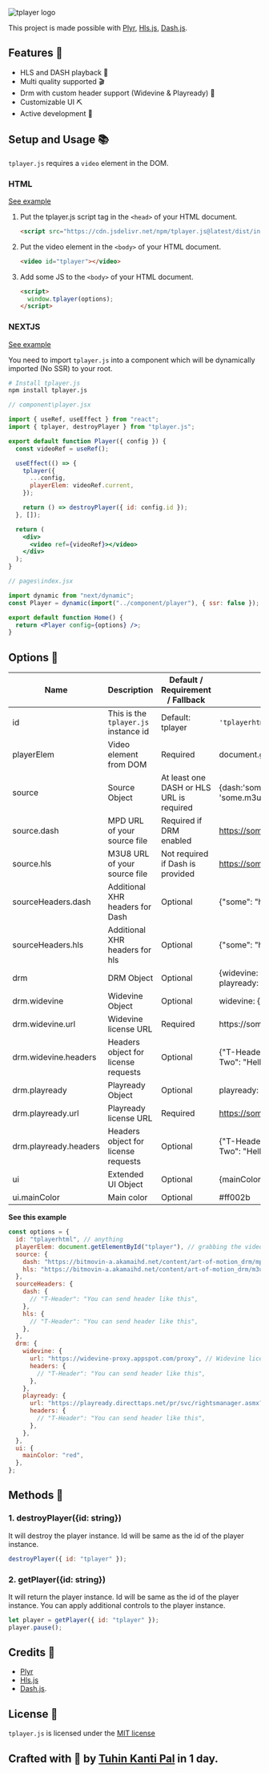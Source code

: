![tplayer logo](https://user-images.githubusercontent.com/51857187/161440508-a4cb7d66-fc3c-4202-ad74-4d56a32d1e78.png)

This project is made possible with [Plyr](https://github.com/sampotts/plyr), [Hls.js](https://github.com/video-dev/hls.js/), [Dash.js](https://github.com/Dash-Industry-Forum/dash.js).

## Features 📑

- HLS and DASH playback 🎥
- Multi quality supported 🎬
- Drm with custom header support (Widevine & Playready) 🔐
- Customizable UI ⛏
- Active development 🧱

## Setup and Usage 📚

`tplayer.js` requires a `video` element in the DOM.

### HTML

[See example](https://github.com/tuhinpal/tplayer.js/blob/master/example/html/index.html)

1.  Put the tplayer.js script tag in the `<head>` of your HTML document.

    ```html
    <script src="https://cdn.jsdelivr.net/npm/tplayer.js@latest/dist/index.js"></script>
    ```

2.  Put the video element in the `<body>` of your HTML document.

    ```html
    <video id="tplayer"></video>
    ```

3.  Add some JS to the `<body>` of your HTML document.

    ```html
    <script>
      window.tplayer(options);
    </script>
    ```

### NEXTJS

[See example](https://github.com/tuhinpal/tplayer.js/tree/master/example/nextjs)

You need to import `tplayer.js` into a component which will be dynamically imported (No SSR) to your root.

```bash
# Install tplayer.js
npm install tplayer.js
```

```jsx
// component\player.jsx

import { useRef, useEffect } from "react";
import { tplayer, destroyPlayer } from "tplayer.js";

export default function Player({ config }) {
  const videoRef = useRef();

  useEffect(() => {
    tplayer({
      ...config,
      playerElem: videoRef.current,
    });

    return () => destroyPlayer({ id: config.id });
  }, []);

  return (
    <div>
      <video ref={videoRef}></video>
    </div>
  );
}
```

```jsx
// pages\index.jsx

import dynamic from "next/dynamic";
const Player = dynamic(import("../component/player"), { ssr: false });

export default function Home() {
  return <Player config={options} />;
}
```

## Options 📝

| Name                  | Description                          | Default / Requirement / Fallback         | Example                                                               |
| --------------------- | ------------------------------------ | ---------------------------------------- | --------------------------------------------------------------------- |
| id                    | This is the `tplayer.js` instance id | Default: tplayer                         | `'tplayerhtml'`                                                       |
| playerElem            | Video element from DOM               | Required                                 | document.getElementById("tplayer")                                    |
| source                | Source Object                        | At least one DASH or HLS URL is required | {dash:'some.mpd', hls: 'some.m3u8'}                                   |
| source.dash           | MPD URL of your source file          | Required if DRM enabled                  | https://some.mpd                                                      |
| source.hls            | M3U8 URL of your source file         | Not required if Dash is provided         | https://some.m3u8                                                     |
| sourceHeaders.dash    | Additional XHR headers for Dash      | Optional                                 | {"some": "header"}                                                    |
| sourceHeaders.hls     | Additional XHR headers for hls       | Optional                                 | {"some": "header"}                                                    |
| drm                   | DRM Object                           | Optional                                 | {widevine: {url: '', headers: {}}, playready: {url: '', headers: {}}} |
| drm.widevine          | Widevine Object                      | Optional                                 | widevine: {url: '', headers: {}}                                      |
| drm.widevine.url      | Widevine license URL                 | Required                                 | https://some/proxy                                                    |
| drm.widevine.headers  | Headers object for license requests  | Optional                                 | {"T-Header-One": "Hi", "T-Header-Two": "Hello"}                       |
| drm.playready         | Playready Object                     | Optional                                 | playready: {url: '', headers: {}}                                     |
| drm.playready.url     | Playready license URL                | Required                                 | https://some.asmx                                                     |
| drm.playready.headers | Headers object for license requests  | Optional                                 | {"T-Header-One": "Hi", "T-Header-Two": "Hello"}                       |
| ui                    | Extended UI Object                   | Optional                                 | {mainColor: '#ff002b'}                                                |
| ui.mainColor          | Main color                           | Optional                                 | #ff002b                                                               |

**See this example**

```js
const options = {
  id: "tplayerhtml", // anything
  playerElem: document.getElementById("tplayer"), // grabbing the video element from the DOM
  source: {
    dash: "https://bitmovin-a.akamaihd.net/content/art-of-motion_drm/mpds/11331.mpd",
    hls: "https://bitmovin-a.akamaihd.net/content/art-of-motion_drm/m3u8s/11331.m3u8",
  },
  sourceHeaders: {
    dash: {
      // "T-Header": "You can send header like this",
    },
    hls: {
      // "T-Header": "You can send header like this",
    },
  },
  drm: {
    widevine: {
      url: "https://widevine-proxy.appspot.com/proxy", // Widevine license URL
      headers: {
        // "T-Header": "You can send header like this",
      },
    },
    playready: {
      url: "https://playready.directtaps.net/pr/svc/rightsmanager.asmx?PlayRight=1&ContentKey=EAtsIJQPd5pFiRUrV9Layw==", // Playready license URL
      headers: {
        // "T-Header": "You can send header like this",
      },
    },
  },
  ui: {
    mainColor: "red",
  },
};
```

## Methods 🔧

### 1. destroyPlayer({id: string})

It will destroy the player instance. Id will be same as the id of the player instance.

```js
destroyPlayer({ id: "tplayer" });
```

### 2. getPlayer({id: string})

It will return the player instance. Id will be same as the id of the player instance. You can apply additional controls to the player instance.

```js
let player = getPlayer({ id: "tplayer" });
player.pause();
```

## Credits 💖

- [Plyr](https://github.com/sampotts/plyr)
- [Hls.js](https://github.com/video-dev/hls.js/)
- [Dash.js](https://github.com/Dash-Industry-Forum/dash.js).

## License 📝

`tplayer.js` is licensed under the [MIT license](https://github.com/tuhinpal/tplayer.js/blob/master/LICENSE)

## Crafted with 💖 by [Tuhin Kanti Pal](https://thetuhin.com) in 1 day.
